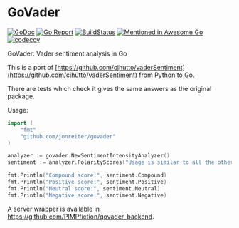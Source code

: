 # GoVader

[![GoDoc](https://godoc.org/github.com/jonreiter/govader?status.svg)](https://godoc.org/github.com/jonreiter/govader)
[![Go Report](https://goreportcard.com/badge/github.com/jonreiter/govader)](https://goreportcard.com/badge/github.com/jonreiter/govader)
[![BuildStatus](https://www.travis-ci.com/jonreiter/govader.svg?branch=master)](https://www.travis-ci.com/github/jonreiter/govader/branches)
[![Mentioned in Awesome Go](https://awesome.re/mentioned-badge-flat.svg)](https://github.com/avelino/awesome-go)
[![codecov](https://codecov.io/gh/jonreiter/govader/branch/master/graph/badge.svg)](https://codecov.io/gh/jonreiter/govader)

GoVader: Vader sentiment analysis in Go

This is a port of [https://github.com/cjhutto/vaderSentiment](https://github.com/cjhutto/vaderSentiment) from
Python to Go.

There are tests which check it gives the same answers as the original package.

Usage:

```go
import (
    "fmt"
    "github.com/jonreiter/govader"
)

analyzer := govader.NewSentimentIntensityAnalyzer()
sentiment := analyzer.PolarityScores("Usage is similar to all the other ports.")

fmt.Println("Compound score:", sentiment.Compound)
fmt.Println("Positive score:", sentiment.Positive)
fmt.Println("Neutral score:", sentiment.Neutral)
fmt.Println("Negative score:", sentiment.Negative)

```
A server wrapper is available in https://github.com/PIMPfiction/govader_backend.
